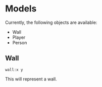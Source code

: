 # Models

Currently, the following objects are available:
- Wall
- Player
- Person

Wall
----

```
wall:x y
```

This will represent a wall.